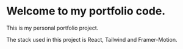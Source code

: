 # Welcome to my portfolio code.

This is my personal portfolio project. 

The stack used in this project is React, Tailwind and Framer-Motion.
